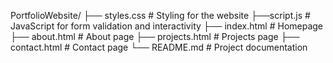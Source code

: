 PortfolioWebsite/
├── styles.css        # Styling for the website
├──script.js          # JavaScript for form validation and interactivity
├── index.html            # Homepage
├── about.html            # About page
├── projects.html         # Projects page
├── contact.html          # Contact page
└── README.md             # Project documentation
